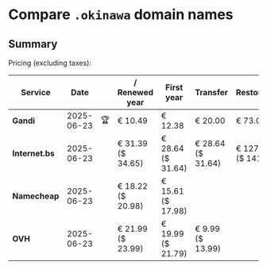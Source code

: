 # Compare `.okinawa` domain names

## Summary

Pricing (excluding taxes):

| Service | Date |  | / Renewed year | First year | Transfer | Restoration |
|--|--|--|--|--|--|--|
| **Gandi** | 2025-06-23 | 🏆 | € 10.49 | € 12.38 | € 20.00 | € 73.09 |
| **Internet.bs** | 2025-06-23 |  | € 31.39<br>($ 34.65) | € 28.64<br>($ 31.64) | € 28.64<br>($ 31.64) | € 127.89<br>($ 141.25) |
| **Namecheap** | 2025-06-23 |  | € 18.22<br>($ 20.98) | € 15.61<br>($ 17.98) |  |  |
| **OVH** | 2025-06-23 |  | € 21.99<br>($ 23.99) | € 19.99<br>($ 21.79) | € 9.99<br>($ 13.99) |  |
